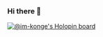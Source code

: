 ### Hi there 👋

[![@im-konge's Holopin board](https://holopin.io/api/user/board?user=konge)](https://holopin.io/@konge)
